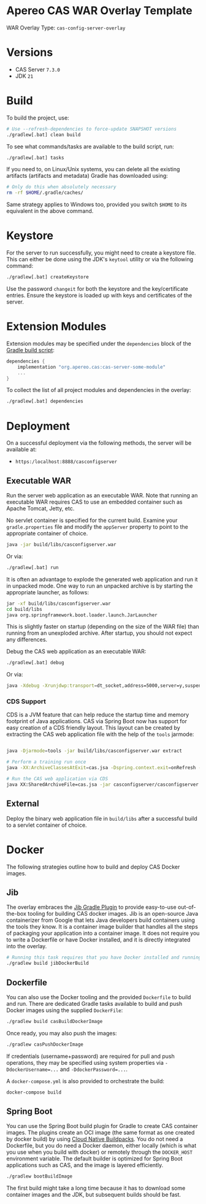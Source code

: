 Apereo CAS WAR Overlay Template
=====================================

WAR Overlay Type: `cas-config-server-overlay`

# Versions

- CAS Server `7.3.0`
- JDK `21`

# Build

To build the project, use:

```bash
# Use --refresh-dependencies to force-update SNAPSHOT versions
./gradlew[.bat] clean build
```

To see what commands/tasks are available to the build script, run:

```bash
./gradlew[.bat] tasks
```

If you need to, on Linux/Unix systems, you can delete all the existing artifacts
(artifacts and metadata) Gradle has downloaded using:

```bash
# Only do this when absolutely necessary
rm -rf $HOME/.gradle/caches/
```

Same strategy applies to Windows too, provided you switch `$HOME` to its equivalent in the above command.

# Keystore

For the server to run successfully, you might need to create a keystore file.
This can either be done using the JDK's `keytool` utility or via the following command:

```bash
./gradlew[.bat] createKeystore
```

Use the password `changeit` for both the keystore and the key/certificate entries. 
Ensure the keystore is loaded up with keys and certificates of the server.

# Extension Modules

Extension modules may be specified under the `dependencies` block of the [Gradle build script](build.gradle):

```gradle
dependencies {
    implementation "org.apereo.cas:cas-server-some-module"
    ...
}
```

To collect the list of all project modules and dependencies in the overlay:

```bash
./gradlew[.bat] dependencies
```                                                                       

# Deployment

On a successful deployment via the following methods, the server will be available at:


* `https:/localhost:8888/casconfigserver`

## Executable WAR

Run the server web application as an executable WAR. Note that running an executable WAR requires CAS to use an embedded container such as Apache Tomcat, Jetty, etc.


No servlet container is specified for the current build. Examine your `gradle.properties` file
and modify the `appServer` property to point to the appropriate container of choice.
```bash
java -jar build/libs/casconfigserver.war
```

Or via:

```bash
./gradlew[.bat] run
```

It is often an advantage to explode the generated web application and run it in unpacked mode.
One way to run an unpacked archive is by starting the appropriate launcher, as follows:

```bash
jar -xf build/libs/casconfigserver.war
cd build/libs
java org.springframework.boot.loader.launch.JarLauncher
```

This is slightly faster on startup (depending on the size of the WAR file) than
running from an unexploded archive. After startup, you should not expect any differences.

Debug the CAS web application as an executable WAR:

```bash
./gradlew[.bat] debug
```
       
Or via:

```bash
java -Xdebug -Xrunjdwp:transport=dt_socket,address=5000,server=y,suspend=y -jar build/libs/casconfigserver.war
```


### CDS Support

CDS is a JVM feature that can help reduce the startup time and memory footprint of Java applications. CAS via Spring Boot
now has support for easy creation of a CDS friendly layout. This layout can be created by extracting the CAS web application file
with the help of the `tools` jarmode:

```bash

java -Djarmode=tools -jar build/libs/casconfigserver.war extract

# Perform a training run once
java -XX:ArchiveClassesAtExit=cas.jsa -Dspring.context.exit=onRefresh -jar casconfigserver/casconfigserver.war

# Run the CAS web application via CDS
java XX:SharedArchiveFile=cas.jsa -jar casconfigserver/casconfigserver.war
```

## External

Deploy the binary web application file in `build/libs` after a successful build to a servlet container of choice.

# Docker

The following strategies outline how to build and deploy CAS Docker images.

## Jib

The overlay embraces the [Jib Gradle Plugin](https://github.com/GoogleContainerTools/jib) to provide easy-to-use out-of-the-box tooling for building CAS docker images. Jib is an open-source Java containerizer from Google that lets Java developers build containers using the tools they know. It is a container image builder that handles all the steps of packaging your application into a container image. It does not require you to write a Dockerfile or have Docker installed, and it is directly integrated into the overlay.

```bash
# Running this task requires that you have Docker installed and running.
./gradlew build jibDockerBuild
```

## Dockerfile

You can also use the Docker tooling and the provided `Dockerfile` to build and run.
There are dedicated Gradle tasks available to build and push Docker images using the supplied `DockerFile`:

```bash
./gradlew build casBuildDockerImage
```

Once ready, you may also push the images:

```bash
./gradlew casPushDockerImage
```

If credentials (username+password) are required for pull and push operations, they may be specified
using system properties via `-DdockerUsername=...` and `-DdockerPassword=...`.

A `docker-compose.yml` is also provided to orchestrate the build:

```bash  
docker-compose build
```

## Spring Boot

You can use the Spring Boot build plugin for Gradle to create CAS container images.
The plugins create an OCI image (the same format as one created by docker build)
by using [Cloud Native Buildpacks](https://buildpacks.io/). You do not need a Dockerfile, but you do need a Docker daemon,
either locally (which is what you use when you build with docker) or remotely
through the `DOCKER_HOST` environment variable. The default builder is optimized for
Spring Boot applications such as CAS, and the image is layered efficiently.

```bash
./gradlew bootBuildImage
```

The first build might take a long time because it has to download some container
images and the JDK, but subsequent builds should be fast.


